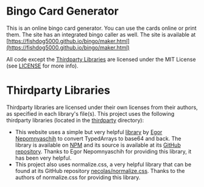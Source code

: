 # Bingo Card Generator
This is an online bingo card generator. You can use the cards online or print
them. The site has an integrated bingo caller as well. The site is available at
[https://fishdog5000.github.io/bingo/maker.html](https://fishdog5000.github.io/bingo/maker.html)

All code except the [Thirdparty Libraries](#thirdparty-libraries) are licensed under the MIT License (see
[LICENSE](LICENSE) for more info).

# Thirdparty Libraries
Thirdparty libraries are licensed under their own licenses from their authors,
as specified in each library's file(s). This project uses the following
thirdparty libraries (located in the [thirdparty](thirdparty) directory):
- This website uses a simple but very helpful
  [library](thirdparty/base64-typedarrays.js) by
  [Egor Nepomnyaschih](https://github.com/enepomnyaschih) to convert
  TypedArrays to base64 and back. The library is available on
  [NPM](https://www.npmjs.com/package/byte-base64) and its source is available
  at its [GitHub repository](https://github.com/enepomnyaschih/byte-base64).
  Thanks to Egor Nepomnyaschih for providing this library, it has been very
  helpful.
- This project also uses normalize.css, a very helpful library that can be
  found at its GitHub repository
  [necolas/normalize.css](https://github.com/necolas/normalize.css). Thanks to
  the authors of normalize.css for providing this library.
